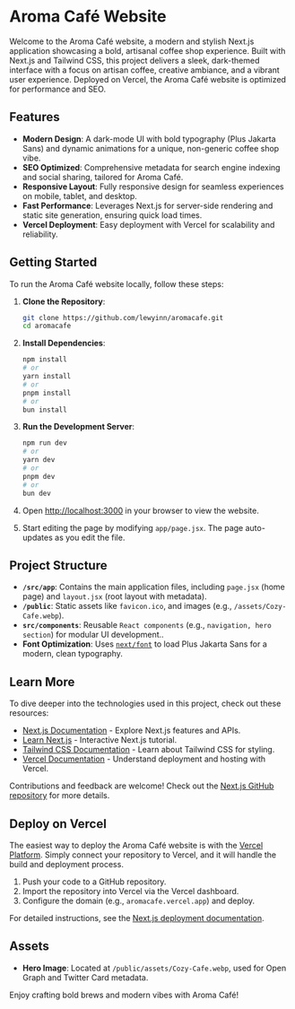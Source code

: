 # Aroma Café Website

Welcome to the Aroma Café website, a modern and stylish Next.js application showcasing a bold, artisanal coffee shop experience. Built with Next.js and Tailwind CSS, this project delivers a sleek, dark-themed interface with a focus on artisan coffee, creative ambiance, and a vibrant user experience. Deployed on Vercel, the Aroma Café website is optimized for performance and SEO.

## Features

- **Modern Design**: A dark-mode UI with bold typography (Plus Jakarta Sans) and dynamic animations for a unique, non-generic coffee shop vibe.
- **SEO Optimized**: Comprehensive metadata for search engine indexing and social sharing, tailored for Aroma Café.
- **Responsive Layout**: Fully responsive design for seamless experiences on mobile, tablet, and desktop.
- **Fast Performance**: Leverages Next.js for server-side rendering and static site generation, ensuring quick load times.
- **Vercel Deployment**: Easy deployment with Vercel for scalability and reliability.

## Getting Started

To run the Aroma Café website locally, follow these steps:

1. **Clone the Repository**:
   ```bash
   git clone https://github.com/lewyinn/aromacafe.git
   cd aromacafe
   ```

2. **Install Dependencies**:
   ```bash
   npm install
   # or
   yarn install
   # or
   pnpm install
   # or
   bun install
   ```

3. **Run the Development Server**:
   ```bash
   npm run dev
   # or
   yarn dev
   # or
   pnpm dev
   # or
   bun dev
   ```

4. Open [http://localhost:3000](http://localhost:3000) in your browser to view the website.

5. Start editing the page by modifying `app/page.jsx`. The page auto-updates as you edit the file.

## Project Structure

- **`/src/app`**: Contains the main application files, including `page.jsx` (home page) and `layout.jsx` (root layout with metadata).
- **`/public`**: Static assets like `favicon.ico`, and images (e.g., `/assets/Cozy-Cafe.webp`).
- **`src/components`**: Reusable `React components` (e.g., `navigation, hero section`) for modular UI development..
- **Font Optimization**: Uses [`next/font`](https://nextjs.org/docs/app/building-your-application/optimizing/fonts) to load Plus Jakarta Sans for a modern, clean typography.

## Learn More

To dive deeper into the technologies used in this project, check out these resources:

- [Next.js Documentation](https://nextjs.org/docs) - Explore Next.js features and APIs.
- [Learn Next.js](https://nextjs.org/learn) - Interactive Next.js tutorial.
- [Tailwind CSS Documentation](https://tailwindcss.com/docs) - Learn about Tailwind CSS for styling.
- [Vercel Documentation](https://vercel.com/docs) - Understand deployment and hosting with Vercel.

Contributions and feedback are welcome! Check out the [Next.js GitHub repository](https://github.com/vercel/next.js) for more details.

## Deploy on Vercel

The easiest way to deploy the Aroma Café website is with the [Vercel Platform](https://vercel.com/new?utm_medium=default-template&filter=next.js&utm_source=create-next-app&utm_campaign=create-next-app-readme). Simply connect your repository to Vercel, and it will handle the build and deployment process.

1. Push your code to a GitHub repository.
2. Import the repository into Vercel via the Vercel dashboard.
3. Configure the domain (e.g., `aromacafe.vercel.app`) and deploy.

For detailed instructions, see the [Next.js deployment documentation](https://nextjs.org/docs/app/building-your-application/deploying).

## Assets

- **Hero Image**: Located at `/public/assets/Cozy-Cafe.webp`, used for Open Graph and Twitter Card metadata.


Enjoy crafting bold brews and modern vibes with Aroma Café!
